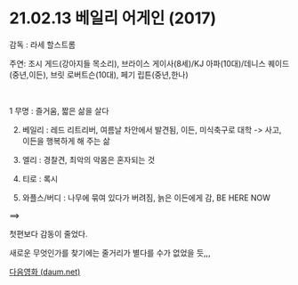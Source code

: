 # 21.02.13 베일리 어게인 (2017)

감독 : 라세 할스트롬

주연: 조시 게드(강아지들 목소리), 브라이스 게이사(8세)/KJ 아파(10대)/데니스 퀘이드(중년,이든),  브릿 로버트슨(10대), 페기 립튼(중년,한나)

 
<br>
 

1 무명 : 즐거움, 짧은 삶을 살다

 

2. 베일리 : 레드 리트리버, 여름날 차안에서 발견됨, 이든, 미식축구로 대학 -> 사고, 이든을 행복하게 해 주는 삶

 

3. 엘리 : 경찰견, 최악의 악몸은 혼자되는 것

 

4. 티로 : 록시

 

5. 와플스/버디 : 나무에 묶여 있다가 버려짐,  늙은 이든에게 감,  BE HERE NOW

 

 

==>

첫편보다 감동이 줄었다.

새로운 무엇인가를 찾기에는 줄거리가 별다를 수가 없었을 듯,,,

 


[다음영화 (daum.net)](https://movie.daum.net/moviedb/main?movieId=105876)